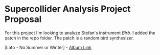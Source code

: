 # Supercollider Analysis Project Proposal

For this project I'm looking to analyze Stefan's instrument *Birb*. I added the patch in the repo folder. The patch is a random bird synthesizer.

[Lato - No Summer or Winter] - [Album Link](https://agnesszelag.bandcamp.com/album/no-summer-or-winter)